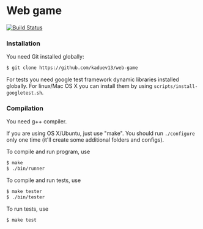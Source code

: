 # Web game

[![Build Status](https://travis-ci.org/kaduev13/web-game.svg?branch=master)](https://travis-ci.org/kaduev13/web-game)

### Installation

You need Git installed globally:

```sh
$ git clone https://github.com/kaduev13/web-game
```

For tests you need google test framework dynamic libraries installed globally. For linux/Mac OS X you can install them by using `scripts/install-googletest.sh`. 

### Compilation

You need g++ compiler.

If you are using OS X/Ubuntu, just use "make". You should run `./configure` only one time (it'll create some additional folders and configs).

To compile and run program, use

```sh
$ make
$ ./bin/runner
```

To compile and run tests, use

```sh
$ make tester
$ ./bin/tester
```

To run tests, use

```sh
$ make test
```

